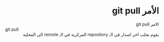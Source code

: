 # <div dir="rtl">الأمر git pull</div>

<div dir="rtl">
الامر
git pull
<div dir="ltr">
git pull
</div>
يقوم بجلب اخر اصدار في الـ repository المركزية في الـ remote الى المحلية
</div>